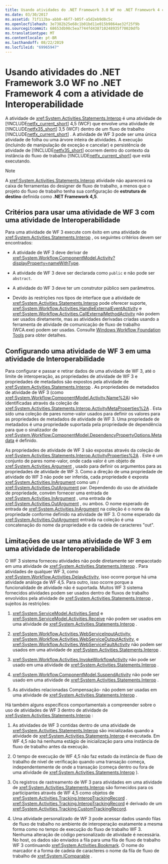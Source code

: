 ```yaml
---
title: Usando atividades do .NET Framework 3.0 WF no .NET Framework 4 com a atividade de Interoperabilidade
ms.date: 03/30/2017
ms.assetid: 71f112ba-abb0-46f7-b05f-a5d2eb9d0c5c
ms.openlocfilehash: 3e7382b25e68c1b01bd11e015b9864ae32f25f9b
ms.sourcegitcommit: 68653db98c5ea7744fd438710248935f70020dfb
ms.translationtype: MT
ms.contentlocale: pt-BR
ms.lasthandoff: 08/22/2019
ms.locfileid: "69965947"
---
```

# <a name="using-net-framework-30-wf-activities-in-net-framework-4-with-the-interop-activity"></a>Usando atividades do .NET Framework 3.0 WF no .NET Framework 4 com a atividade de Interoperabilidade
A atividade de <xref:System.Activities.Statements.Interop> é uma atividade de [!INCLUDE[netfx_current_short](../../../includes/netfx-current-short-md.md)] 4,5 (WCF) que envolve uma atividade de [!INCLUDE[netfx35_short](../../../includes/netfx35-short-md.md)] 3,5 (WCF) dentro de um fluxo de trabalho [!INCLUDE[netfx_current_short](../../../includes/netfx-current-short-md.md)] . A atividade de WF 3 pode ser uma única atividade de folha ou uma árvore inteira de atividades. A execução (incluindo de manipulação de exceção e cancelar) e persistência de atividade de [!INCLUDE[netfx35_short](../../../includes/netfx35-short-md.md)] ocorrem dentro do contexto da instância do fluxo de trabalho [!INCLUDE[netfx_current_short](../../../includes/netfx-current-short-md.md)] que está executando.  
  
> [!NOTE]
> A <xref:System.Activities.Statements.Interop> atividade não aparecerá na caixa de ferramentas do designer de fluxo de trabalho, a menos que o projeto do fluxo de trabalho tenha sua configuração de **estrutura de destino** definida como **.NET Framework 4,5**.  
  
## <a name="criteria-for-using-a-wf-3-activity-with-an-interop-activity"></a>Critérios para usar uma atividade de WF 3 com uma atividade de Interoperabilidade  
 Para uma atividade de WF 3 execute com êxito em uma atividade de <xref:System.Activities.Statements.Interop> , os seguintes critérios devem ser encontrados:  
  
- A atividade de WF 3 deve derivar de <xref:System.Workflow.ComponentModel.Activity?displayProperty=nameWithType>.  
  
- A atividade de WF 3 deve ser declarada como `public` e não pode ser `abstract`.  
  
- A atividade do WF 3 deve ter um construtor público sem parâmetros.  
  
- Devido às restrições nos tipos de interface que a atividade de <xref:System.Activities.Statements.Interop> pode oferecer suporte, <xref:System.Workflow.Activities.HandleExternalEventActivity> e <xref:System.Workflow.Activities.CallExternalMethodActivity> não podem ser usados diretamente, mas as atividades derivadas criadas usando a ferramenta de atividade de comunicação de fluxo de trabalho (WCA.exe) podem ser usadas. Consulte [Windows Workflow Foundation Tools](https://go.microsoft.com/fwlink/?LinkId=178889) para obter detalhes.  
  
## <a name="configuring-a-wf-3-activity-within-an-interop-activity"></a>Configurando uma atividade de WF 3 em uma atividade de Interoperabilidade  
 Para configurar e passar e retirar dados de uma atividade de WF 3, até o limite de interoperação, as propriedades de atividade de WF 3 e propriedades de metadados são expostos pela atividade de <xref:System.Activities.Statements.Interop> . As propriedades de metadados de atividade de WF 3 (como <xref:System.Workflow.ComponentModel.Activity.Name%2A>) são identificadas através da coleção de <xref:System.Activities.Statements.Interop.ActivityMetaProperties%2A> . Esta sido uma coleção de pares nome-valor usados para definir os valores para as propriedades de metadados de atividade de WF 3. Uma propriedade de metadados é uma propriedade suportada pela propriedade de dependência para que o sinalizador de <xref:System.Workflow.ComponentModel.DependencyPropertyOptions.Metadata> é definido.  
  
 As propriedades de atividade de WF 3 são expostas através da coleção de <xref:System.Activities.Statements.Interop.ActivityProperties%2A> . Este é um conjunto de pares nome-valor, onde cada valor é um objeto de <xref:System.Activities.Argument> , usado para definir os argumentos para as propriedades de atividade de WF 3. Como a direção de uma propriedade de atividade do WF 3 não pode ser inferida, cada propriedade é exposta <xref:System.Activities.InArgument> como um / <xref:System.Activities.OutArgument> par. Dependendo do uso de atividade de propriedade, convém fornecer uma entrada de <xref:System.Activities.InArgument> , uma entrada de <xref:System.Activities.OutArgument> , ou ambos. O nome esperado de entrada de <xref:System.Activities.InArgument> na coleção é o nome da propriedade conforme definido na atividade de WF 3. O nome esperado da <xref:System.Activities.OutArgument> entrada na coleção é uma concatenação do nome da propriedade e da cadeia de caracteres "out".  
  
## <a name="limitations-of-using-a-wf-3-activity-within-an-interop-activity"></a>Limitações de usar uma atividade de WF 3 em uma atividade de Interoperabilidade  
 O WF 3 sistema forneceu atividades não pode diretamente ser empacotado em uma atividade de <xref:System.Activities.Statements.Interop> . Para atividades de qualquer WF 3, como <xref:System.Workflow.Activities.DelayActivity>, isso ocorre porque há uma atividade análoga de WF 4,5. Para outro, isso ocorre porque a funcionalidade de atividade não é suportada. Muitos WF 3 sistema fornecidos atividades podem ser usados dentro de fluxos de trabalho envolvidos pela atividade de <xref:System.Activities.Statements.Interop> , sujeitos às restrições:  
  
1. <xref:System.ServiceModel.Activities.Send> e <xref:System.ServiceModel.Activities.Receive> não podem ser usados em uma atividade de <xref:System.Activities.Statements.Interop> .  
  
2. <xref:System.Workflow.Activities.WebServiceInputActivity>, <xref:System.Workflow.Activities.WebServiceOutputActivity>, e <xref:System.Workflow.Activities.WebServiceFaultActivity> não podem ser usados em uma atividade de <xref:System.Activities.Statements.Interop> .  
  
3. <xref:System.Workflow.Activities.InvokeWorkflowActivity> não pode ser usado em uma atividade de <xref:System.Activities.Statements.Interop> .  
  
4. <xref:System.Workflow.ComponentModel.SuspendActivity> não pode ser usado em uma atividade de <xref:System.Activities.Statements.Interop> .  
  
5. As atividades relacionadas Compensação- não podem ser usadas em uma atividade de <xref:System.Activities.Statements.Interop> .  
  
 Há também alguns específicos comportamentais a compreender sobre o uso de atividades de WF 3 dentro de atividade de <xref:System.Activities.Statements.Interop> :  
  
1. As atividades de WF 3 contidas dentro de uma atividade de <xref:System.Activities.Statements.Interop> são inicializadas quando a atividade de <xref:System.Activities.Statements.Interop> é executada. Em WF 4,5 não há nenhuma estágio de inicialização para uma instância de fluxo de trabalho antes da execução.  
  
2. O tempo de execução de WF 4,5 não faz estado da instância de fluxo de trabalho de nível de verificação quando uma transação começa, independentemente de onde a transação (começa dentro ou fora de uma atividade de <xref:System.Activities.Statements.Interop> ).  
  
3. Os registros de rastreamento de WF 3 para atividades em uma atividade de <xref:System.Activities.Statements.Interop> são fornecidos para os participantes através de WF 4,5 como objetos de <xref:System.Activities.Tracking.InteropTrackingRecord> . <xref:System.Activities.Tracking.InteropTrackingRecord> é derivado de um <xref:System.Activities.Tracking.CustomTrackingRecord>.  
  
4. Uma atividade personalizado de WF 3 pode acessar dados usando filas de fluxo de trabalho no ambiente de interoperação exatamente a mesma forma como no tempo de execução do fluxo de trabalho WF 3. Nenhuma alteração de código personalizado de atividade é necessária. No host, os dados são enviados a fila para uma fila de fluxo de trabalho WF 3 continuando <xref:System.Activities.Bookmark>. O nome do marcador é a forma de cadeia de caracteres o nome da fila de fluxo de trabalho de <xref:System.IComparable> .
